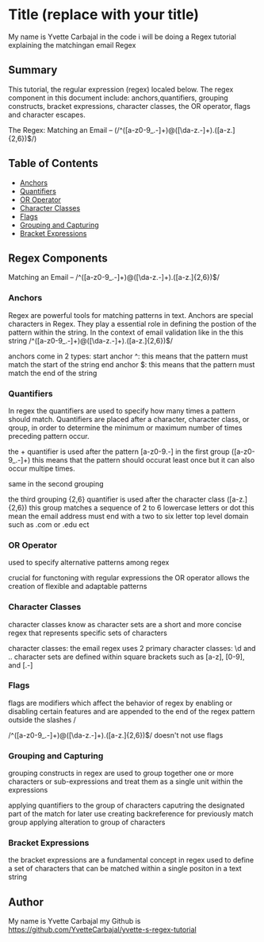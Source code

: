 # Title (replace with your title)

My name is Yvette Carbajal in the code i will be doing a Regex tutorial explaining the matchingan email Regex

## Summary

This tutorial, the regular expression (regex) localed below. The regex component in this document include: anchors,quantifiers, grouping constructs, bracket expressions, character classes, the OR operator, flags and character escapes. 

The Regex:
Matching an Email – (/^([a-z0-9_\.-]+)@([\da-z\.-]+)\.([a-z\.]{2,6})$/)

## Table of Contents

- [Anchors](#anchors)
- [Quantifiers](#quantifiers)
- [OR Operator](#or-operator)
- [Character Classes](#character-classes)
- [Flags](#flags)
- [Grouping and Capturing](#grouping-and-capturing)
- [Bracket Expressions](#bracket-expressions)

## Regex Components

Matching an Email – /^([a-z0-9_\.-]+)@([\da-z\.-]+)\.([a-z\.]{2,6})$/

### Anchors

Regex are powerful tools for matching patterns in text. Anchors are special characters in Regex. They play a essential role in defining the postion of the pattern within the string. In the context of email validation like in the this string /^([a-z0-9_\.-]+)@([\da-z\.-]+)\.([a-z\.]{2,6})$/ 

anchors come in 2 types:
start anchor ^: this means that the pattern must match the start of the string 
end anchor $: this means that the pattern must match the end of the string 


### Quantifiers

In regex the quantifiers are used to specify how many times a pattern should match. Quantifiers are placed after a character, character class, or qroup, in order to determine the minimum or maximum number of times preceding pattern occur.

the + quantifier is used after the pattern [a-z0-9\.-] in the first group ([a-z0-9_\.-]+) this means that the pattern should occurat least once but it can also occur multipe times.

same in the second grouping 

the third grouping {2,6} quantifier is used after the character class ([a-z\.]{2,6}) this group matches a sequence of 2 to 6 lowercase letters or dot this mean the email address must end with a two to six letter top level domain such as .com or .edu ect

### OR Operator

used to specify alternative patterns among regex

crucial for functoning with regular expressions the OR operator allows the creation of flexible and adaptable patterns

### Character Classes

character classes know as character sets are a short and more concise regex that represents specific sets of characters

character classes:
the email regex uses 2 primary character classes: \d and .. character sets are defined within square brackets such as [a-z], [0-9], and [.-]

### Flags

flags are modifiers which affect the behavior of regex by enabling or disabling certain features and are appended to the end of the regex pattern outside the slashes /

/^([a-z0-9_\.-]+)@([\da-z\.-]+)\.([a-z\.]{2,6})$/ doesn't not use flags 

### Grouping and Capturing

grouping constructs in regex are used to group together one or more characters or sub-expressions and treat them as a single unit within the expressions

applying quantifiers to the group of characters
caputring the designated part of the match for later use
creating backreference for previously match group
applying alteration to group of characters

### Bracket Expressions

the bracket expressions are a fundamental concept in regex used to define a set of characters that can be matched within a single positon in a text string

## Author

My name is Yvette Carbajal my Github is https://github.com/YvetteCarbajal/yvette-s-regex-tutorial

